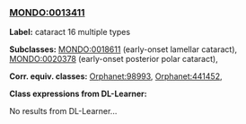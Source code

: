 
### [MONDO:0013411](http://purl.obolibrary.org/obo/MONDO_0013411)
**Label:** cataract 16 multiple types

**Subclasses:** [MONDO:0018611](http://purl.obolibrary.org/obo/MONDO_0018611) (early-onset lamellar cataract), [MONDO:0020378](http://purl.obolibrary.org/obo/MONDO_0020378) (early-onset posterior polar cataract), 

**Corr. equiv. classes:** [Orphanet:98993](http://www.orpha.net/ORDO/Orphanet_98993), [Orphanet:441452](http://www.orpha.net/ORDO/Orphanet_441452), 

**Class expressions from DL-Learner:**

No results from DL-Learner...



